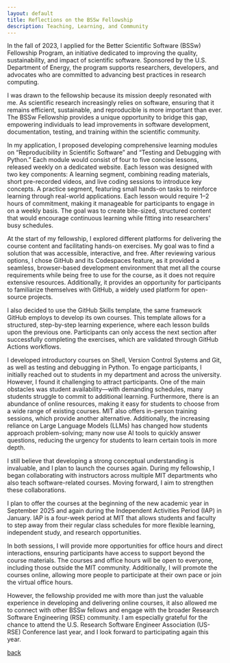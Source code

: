 ```yaml
---
layout: default
title: Reflections on the BSSw Fellowship
description: Teaching, Learning, and Community
---
```


In the fall of 2023, I applied for the Better Scientific Software (BSSw) Fellowship Program, an initiative dedicated to improving the quality, sustainability, and impact of scientific software. Sponsored by the U.S. Department of Energy, the program supports researchers, developers, and advocates who are committed to advancing best practices in research computing.

I was drawn to the fellowship because its mission deeply resonated with me. As scientific research increasingly relies on software, ensuring that it remains efficient, sustainable, and reproducible is more important than ever. The BSSw Fellowship provides a unique opportunity to bridge this gap, empowering individuals to lead improvements in software development, documentation, testing, and training within the scientific community.

In my application, I proposed developing comprehensive learning modules on “Reproducibility in Scientific Software” and “Testing and Debugging with Python.” Each module would consist of four to five concise lessons, released weekly on a dedicated website.
Each lesson was designed with two key components:
 A learning segment, combining reading materials, short pre-recorded videos, and live coding sessions to introduce key concepts.
 A practice segment, featuring small hands-on tasks to reinforce learning through real-world applications.
Each lesson would require 1–2 hours of commitment, making it manageable for participants to engage in on a weekly basis. The goal was to create bite-sized, structured content that would encourage continuous learning while fitting into researchers' busy schedules.

At the start of my fellowship, I explored different platforms for delivering the course content and facilitating hands-on exercises. My goal was to find a solution that was accessible, interactive, and free. After reviewing various options, I chose GitHub and its Codespaces feature, as it provided a seamless, browser-based development environment that met all the course requirements while being free to use for the course, as it does not require extensive resources. Additionally, it provides an opportunity for participants to familiarize themselves with GitHub, a widely used platform for open-source projects.

I also decided to use the GitHub Skills template, the same framework GitHub employs to develop its own courses. This template allows for a structured, step-by-step learning experience, where each lesson builds upon the previous one. Participants can only access the next section after successfully completing the exercises, which are validated through GitHub Actions workflows.

I developed introductory courses on Shell, Version Control Systems and Git, as well as testing and debugging in Python. To engage participants, I initially reached out to students in my department and across the university. However, I found it challenging to attract participants.
One of the main obstacles was student availability—with demanding schedules, many students struggle to commit to additional learning. Furthermore, there is an abundance of online resources, making it easy for students to choose from a wide range of existing courses. MIT also offers in-person training sessions, which provide another alternative. Additionally, the increasing reliance on Large Language Models (LLMs) has changed how students approach problem-solving; many now use AI tools to quickly answer questions, reducing the urgency for students to learn certain tools in more depth.

I still believe that developing a strong conceptual understanding is invaluable, and I plan to launch the courses again. During my fellowship, I began collaborating with instructors across multiple MIT departments who also teach software-related courses. Moving forward, I aim to strengthen these collaborations.

I plan to offer the courses at the beginning of the new academic year in September 2025 and again during the Independent Activities Period (IAP) in January. IAP is a four-week period at MIT that allows students and faculty to step away from their regular class schedules for more flexible learning, independent study, and research opportunities.

In both sessions, I will provide more opportunities for office hours and direct interactions, ensuring participants have access to support beyond the course materials. The courses and office hours will be open to everyone, including those outside the MIT community. Additionally, I will promote the courses online, allowing more people to participate at their own pace or join the virtual office hours.

However, the fellowship provided me with more than just the valuable experience in developing and delivering online courses, it also allowed me to connect with other BSSw fellows and engage with the broader Research Software Engineering (RSE) community. I am especially grateful for the chance to attend the U.S. Research Software Engineer Association (US-RSE) Conference last year, and I look forward to participating again this year.


[back](./)
